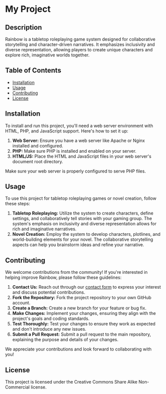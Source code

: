 # My Project

## Description

Rainbow is a tabletop roleplaying game system designed for collaborative storytelling and character-driven narratives. It emphasizes inclusivity and diverse representation, allowing players to create unique characters and explore rich, imaginative worlds together.

## Table of Contents

- [Installation](#installation)
- [Usage](#usage)
- [Contributing](#contributing)
- [License](#license)

## Installation

To install and run this project, you'll need a web server environment with HTML, PHP, and JavaScript support. Here's how to set it up:

1.  **Web Server:** Ensure you have a web server like Apache or Nginx installed and configured.
2.  **PHP:** Make sure PHP is installed and enabled on your server.
3.  **HTML/JS:** Place the HTML and JavaScript files in your web server's document root directory.

Make sure your web server is properly configured to serve PHP files.

## Usage

To use this project for tabletop roleplaying games or novel creation, follow these steps:

1.  **Tabletop Roleplaying:** Utilize the system to create characters, define settings, and collaboratively tell stories with your gaming group. The system's emphasis on inclusivity and diverse representation allows for rich and imaginative narratives.
2.  **Novel Creation:** Employ the system to develop characters, plotlines, and world-building elements for your novel. The collaborative storytelling aspects can help you brainstorm ideas and refine your narrative.

## Contributing

We welcome contributions from the community! If you're interested in helping improve Rainbow, please follow these guidelines:

1.  **Contact Us:** Reach out through our [contact form](https://balmoralfamilyadventure.press/) to express your interest and discuss potential contributions.
2.  **Fork the Repository:** Fork the project repository to your own GitHub account.
3.  **Create a Branch:** Create a new branch for your feature or bug fix.
4.  **Make Changes:** Implement your changes, ensuring they align with the project's goals and coding standards.
5.  **Test Thoroughly:** Test your changes to ensure they work as expected and don't introduce any new issues.
6.  **Submit a Pull Request:** Submit a pull request to the main repository, explaining the purpose and details of your changes.

We appreciate your contributions and look forward to collaborating with you!

## License

This project is licensed under the Creative Commons Share Alike Non-Commercial license.